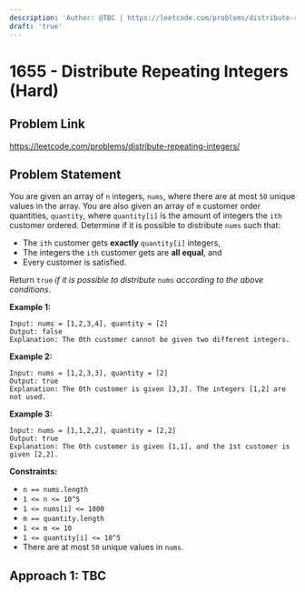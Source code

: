```yaml
---
description: 'Author: @TBC | https://leetcode.com/problems/distribute-repeating-integers/'
draft: 'true'
---
```


# 1655 - Distribute Repeating Integers (Hard)

## Problem Link

https://leetcode.com/problems/distribute-repeating-integers/

## Problem Statement

You are given an array of `n` integers, `nums`, where there are at most `50` unique values in the array. You are also given an array of `m` customer order quantities, `quantity`, where `quantity[i]` is the amount of integers the `ith` customer ordered. Determine if it is possible to distribute `nums` such that:

- The `ith` customer gets **exactly** `quantity[i]` integers,
- The integers the `ith` customer gets are **all equal**, and
- Every customer is satisfied.

Return `true` _if it is possible to distribute_ `nums` _according to the above conditions_.

**Example 1:**

```
Input: nums = [1,2,3,4], quantity = [2]
Output: false
Explanation: The 0th customer cannot be given two different integers.
```

**Example 2:**

```
Input: nums = [1,2,3,3], quantity = [2]
Output: true
Explanation: The 0th customer is given [3,3]. The integers [1,2] are not used.
```

**Example 3:**

```
Input: nums = [1,1,2,2], quantity = [2,2]
Output: true
Explanation: The 0th customer is given [1,1], and the 1st customer is given [2,2].
```

**Constraints:**

- `n == nums.length`
- `1 <= n <= 10^5`
- `1 <= nums[i] <= 1000`
- `m == quantity.length`
- `1 <= m <= 10`
- `1 <= quantity[i] <= 10^5`
- There are at most `50` unique values in `nums`.

## Approach 1: TBC
